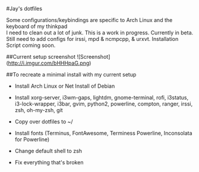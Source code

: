 #Jay's dotfiles

Some configurations/keybindings are specific to Arch Linux and the keyboard of my thinkpad  
I need to clean out a lot of junk. This is a work in progress. Currently in beta.
Still need to add configs for irssi, mpd & ncmpcpp, & urxvt. Installation Script coming soon.  

##Current setup screenshot
![Screenshot] (http://i.imgur.com/bHHHpaG.png)

##To recreate a minimal install with my current setup
  * Install Arch Linux or Net Install of Debian
  
  * Install xorg-server, i3wm-gaps, lightdm, gnome-terminal, rofi, i3status, i3-lock-wrapper, i3bar, gvim, python2, powerline, compton, ranger, irssi, zsh, oh-my-zsh, git

  * Copy over dotfiles to ~/

  * Install fonts (Terminus, FontAwesome, Terminess Powerline, Inconsolata for Powerline)

  * Change default shell to zsh

  * Fix everything that's broken
